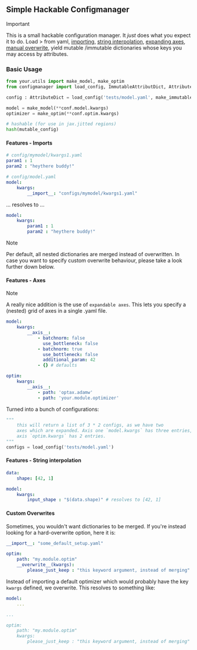 ## Simple Hackable Configmanager

> [!IMPORTANT] 
> This is a small hackable configuration manager. It *just* does what you expect it to do. Load > from yaml, [importing](#features---imports), [string interpolation](#features---string-interpolation), [expanding axes](#features---axes), [manual overwrite](#custom-overwrites), yield mutable
> /immutable dictionaries whose keys you may access by attributes.

### Basic Usage

```python
from your.utils import make_model, make_optim
from configmanager import load_config, ImmutableAttributDict, AttributeDict

config : AttributeDict = load_config('tests/model.yaml', make_immutable=False)[0]

model = make_model(**conf.model.kwargs)
optimizer = make_optim(**conf.optim.kwargs)

# hashable (for use in jax.jitted regions)
hash(mutable_config)
```
#### Features - Imports

```yaml
# config/mymodel/kwargs1.yaml
param1 : 1
param2 : "heythere buddy!"
```

```yaml
# config/model.yaml
model:
    kwargs:
        __import__: "configs/mymodel/kwargs1.yaml"
```

... resolves to ...

```yaml
model:
    kwargs:
        param1 : 1
        param2 : "heythere buddy!"
```

> [!NOTE] 
> Per default, all nested dictionaries are merged instead of overwritten. In case you want to specify custom overwrite behaviour, please take a look further down below.

#### Features - Axes 

> [!NOTE] 
> A really nice addition is the use of `expandable axes`. This lets you specify a (nested) grid of axes in a single .yaml file.

```yaml
model:
    kwargs:
        __axis__:
            - batchnorm: false
              use_bottleneck: false
            - batchnorm: true
              use_bottleneck: false
              additional_param: 42
            - {} # defaults

optim:    
    kwargs:
        __axis__:
            - path: 'optax.adamw'
            - path: 'your.module.optimizer'
```

Turned into a bunch of configurations:

```python
"""
    this will return a list of 3 * 2 configs, as we have two
    axes which are expanded. Axis one `model.kwargs` has three entries,
    axis `optim.kwargs` has 2 entries. 
"""
configs = load_config('tests/model.yaml')
```

#### Features - String interpolation

```yaml
data:
    shape: [42, 1]

model:
    kwargs:
        input_shape : "$(data.shape)" # resolves to [42, 1]
```

#### Custom Overwrites

Sometimes, you wouldn't want dictionaries to be merged. If you're instead looking for a hard-overwrite option, here it is:

```yaml
__import__: "some_default_setup.yaml"

optim:
    path: "my.module.optim"
    __overwrite__(kwargs):
        please_just_keep : "this keyword argument, instead of merging"
```

Instead of importing a default optimizer which would probably have the key `kwargs` defined, we overwrite. This resolves to something like:

```yaml
model:
    ...

...

optim:
    path: "my.module.optim"
    kwargs:
        please_just_keep : "this keyword argument, instead of merging"

```
